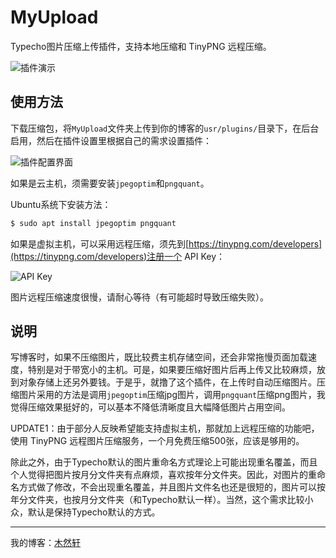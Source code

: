 # MyUpload

Typecho图片压缩上传插件，支持本地压缩和 TinyPNG 远程压缩。

![插件演示](https://user-images.githubusercontent.com/9983385/69824169-ee671d80-1245-11ea-9600-2eaf2092cf25.gif)

## 使用方法

下载压缩包，将`MyUpload`文件夹上传到你的博客的`usr/plugins/`目录下，在后台启用，然后在插件设置里根据自己的需求设置插件：

![插件配置界面](https://user-images.githubusercontent.com/9983385/69898280-5460bb80-1392-11ea-821b-f5d5bc58a53a.png)

如果是云主机，须需要安装`jpegoptim`和`pngquant`。

Ubuntu系统下安装方法：

```bash
$ sudo apt install jpegoptim pngquant
```

如果是虚拟主机，可以采用远程压缩，须先到[https://tinypng.com/developers](https://tinypng.com/developers)注册一个 API Key：

![API Key](https://user-images.githubusercontent.com/9983385/69898314-cb964f80-1392-11ea-85ef-9846afddb040.png)

图片远程压缩速度很慢，请耐心等待（有可能超时导致压缩失败）。

## 说明

写博客时，如果不压缩图片，既比较费主机存储空间，还会非常拖慢页面加载速度，特别是对于带宽小的主机。可是，如果要压缩好图片后再上传又比较麻烦，放到对象存储上还另外要钱。于是乎，就撸了这个插件，在上传时自动压缩图片。压缩图片采用的方法是调用`jpegoptim`压缩jpg图片，调用`pngquant`压缩png图片，我觉得压缩效果挺好的，可以基本不降低清晰度且大幅降低图片占用空间。

UPDATE1：由于部分人反映希望能支持虚拟主机，那就加上远程压缩的功能吧，使用 TinyPNG 远程图片压缩服务，一个月免费压缩500张，应该是够用的。

除此之外，由于Typecho默认的图片重命名方式理论上可能出现重名覆盖，而且个人觉得把图片按月分文件夹有点麻烦，喜欢按年分文件夹。因此，对图片的重命名方式做了修改，不会出现重名覆盖，并且图片文件名也还是很短的，图片可以按年分文件夹，也按月分文件夹（和Typecho默认一样）。当然，这个需求比较小众，默认是保持Typecho默认的方式。

-----

我的博客：[木然轩](https://jlice.top/)

